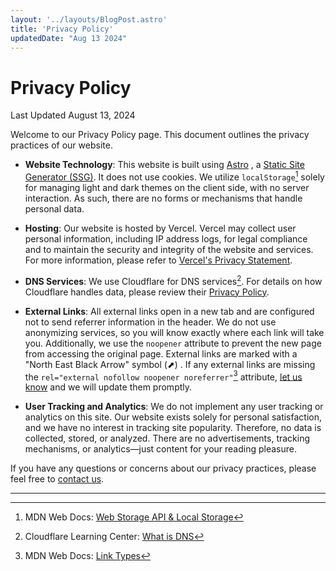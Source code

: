 ```yaml
---
layout: '../layouts/BlogPost.astro'
title: 'Privacy Policy'
updatedDate: "Aug 13 2024"
---
```


# Privacy Policy
Last Updated August 13, 2024

Welcome to our Privacy Policy page. This document outlines the privacy practices of our website.

- **Website Technology**: This website is built using [Astro](https://astro.build) , a [Static Site Generator (SSG)](https://en.wikipedia.org/wiki/Static_site_generator). It does not use cookies. We utilize `localStorage`[^1] solely for managing light and dark themes on the client side, with no server interaction. As such, there are no forms or mechanisms that handle personal data.

- **Hosting**: Our website is hosted by Vercel. Vercel may collect user personal information, including IP address logs, for legal compliance and to maintain the security and integrity of the website and services. For more information, please refer to [Vercel's Privacy Statement](https://vercel.com/legal/privacy-policy).

- **DNS Services**: We use Cloudflare for DNS services[^2]. For details on how Cloudflare handles data, please review their [Privacy Policy](https://www.cloudflare.com/privacypolicy/).

- **External Links**: All external links open in a new tab and are configured not to send referrer information in the header. We do not use anonymizing services, so you will know exactly where each link will take you. Additionally, we use the `noopener` attribute to prevent the new page from accessing the original page. External links are marked with a "North East Black Arrow" symbol (⬈) . If any external links are missing the `rel="external nofollow noopener noreferrer"`[^3] attribute, [let us know](mailto:hy@andka.my.id) and we will update them promptly.


- **User Tracking and Analytics**: We do not implement any user tracking or analytics on this site. Our website exists solely for personal satisfaction, and we have no interest in tracking site popularity. Therefore, no data is collected, stored, or analyzed. There are no advertisements, tracking mechanisms, or analytics—just content for your reading pleasure.

If you have any questions or concerns about our privacy practices, please feel free to [contact us](mailto:hy@andka.my.id).

<hr class="w-full bg-gray h-1px bg-opacity-25">


[^1]: MDN Web Docs: [Web Storage API & Local Storage](https://developer.mozilla.org/en-US/docs/Web/API/Web_Storage_API)
[^2]: Cloudflare Learning Center: [What is DNS](https://www.cloudflare.com/learning/dns/what-is-dns/)
[^3]: MDN Web Docs: [Link Types](https://developer.mozilla.org/en-US/docs/Web/HTML/Link_types)


